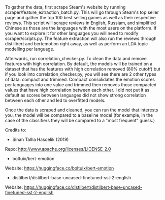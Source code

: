 To gather the data, first scrape Steam's website by running scraper/feature_extraction_batch.py. This will go through Steam's top seller page and gather the top 100 best selling games as well as their respective reviews.
This script will scrape reviews in English, Russiam, and simplified Chinese as those are the languages with the most users on the platform. If you want to explore it for other languages you will need to modify scraper/scripts.py.
The feature extraction will also run the reviews through distillbert and bertemotion right away, as well as perform an LDA topic modelling per language.

Afterwards, run correlation_checker.py. To clean the data and remove features with high correlation. By default, the models will be trained on a dataset that has the features with high correlation removed (80% cutoff) but if you look into correlation_checker.py, you will see there are 2 other types of data: compact and trimmed.
Compact consolidates the emotion scores per languages into one value and trimmed then removes those compacted values that have high correlation between each other. I did not put it as default as scores between languages did not show strong correlation between each other and led to overfitted models.

Once the data is scraped and cleaned, you can run the model that interests you, the model will be compared to a baseline model (for example, in the case of the classifiers they will be compared to a "most frequent" guess.)

Credits to:
 - Sinan Talha Hascelik (2019)

Repo: http://www.apache.org/licenses/LICENSE-2.0 

- boltuix/bert-emotion

Website: https://huggingface.co/boltuix/bert-emotion 

- distilbert/distilbert-base-uncased-finetuned-sst-2-english

Website: https://huggingface.co/distilbert/distilbert-base-uncased-finetuned-sst-2-english

